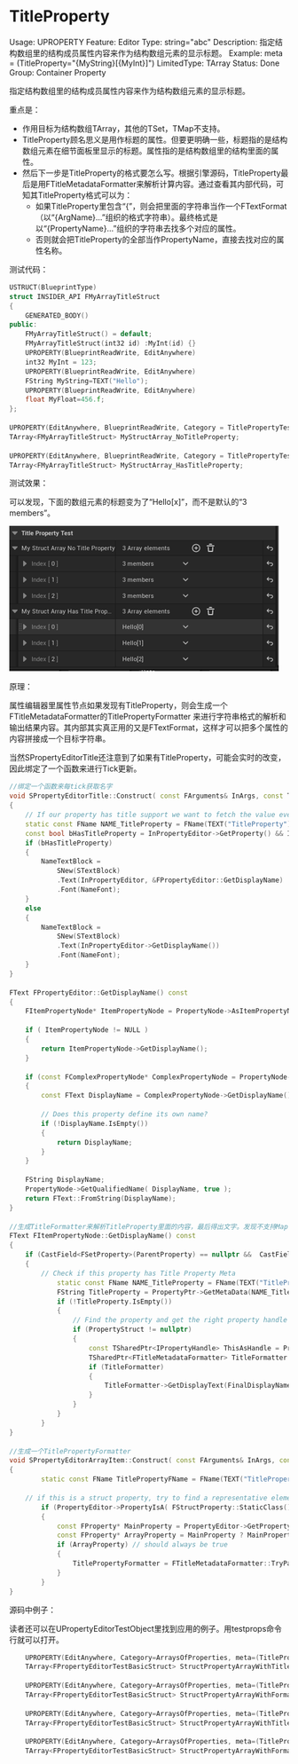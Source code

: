 # TitleProperty

Usage: UPROPERTY
Feature: Editor
Type: string="abc"
Description: 指定结构数组里的结构成员属性内容来作为结构数组元素的显示标题。
Example: meta = (TitleProperty="{MyString}[{MyInt}]")
LimitedType: TArray<FStruct>
Status: Done
Group: Container Property

指定结构数组里的结构成员属性内容来作为结构数组元素的显示标题。

重点是：

- 作用目标为结构数组TArray<FStruct>，其他的TSet，TMap不支持。
- TitleProperty顾名思义是用作标题的属性。但要更明确一些，标题指的是结构数组元素在细节面板里显示的标题。属性指的是结构数组里的结构里面的属性。
- 然后下一步是TitleProperty的格式要怎么写。根据引擎源码，TitleProperty最后是用FTitleMetadataFormatter来解析计算内容。通过查看其内部代码，可知其TitleProperty格式可以为：
    - 如果TitleProperty里包含“{”，则会把里面的字符串当作一个FTextFormat（以“{ArgName}…”组织的格式字符串）。最终格式是以“{PropertyName}…”组织的字符串去找多个对应的属性。
    - 否则就会把TitleProperty的全部当作PropertyName，直接去找对应的属性名称。

测试代码：

```cpp
USTRUCT(BlueprintType)
struct INSIDER_API FMyArrayTitleStruct
{
	GENERATED_BODY()
public:
	FMyArrayTitleStruct() = default;
	FMyArrayTitleStruct(int32 id) :MyInt(id) {}
	UPROPERTY(BlueprintReadWrite, EditAnywhere)
	int32 MyInt = 123;
	UPROPERTY(BlueprintReadWrite, EditAnywhere)
	FString MyString=TEXT("Hello");
	UPROPERTY(BlueprintReadWrite, EditAnywhere)
	float MyFloat=456.f;
};

UPROPERTY(EditAnywhere, BlueprintReadWrite, Category = TitlePropertyTest)
TArray<FMyArrayTitleStruct> MyStructArray_NoTitleProperty;

UPROPERTY(EditAnywhere, BlueprintReadWrite, Category = TitlePropertyTest, meta = (TitleProperty="{MyString}[{MyInt}]"))
TArray<FMyArrayTitleStruct> MyStructArray_HasTitleProperty;
```

测试效果：

可以发现，下面的数组元素的标题变为了“Hello[x]”，而不是默认的“3 members”。

![Untitled](TitleProperty/Untitled.png)

原理：

属性编辑器里属性节点如果发现有TitleProperty，则会生成一个FTitleMetadataFormatter的TitlePropertyFormatter 来进行字符串格式的解析和输出结果内容。其内部其实真正用的又是FTextFormat，这样才可以把多个属性的内容拼接成一个目标字符串。

当然SPropertyEditorTitle还注意到了如果有TitleProperty，可能会实时的改变，因此绑定了一个函数来进行Tick更新。

```cpp
//绑定一个函数来每tick获取名字
void SPropertyEditorTitle::Construct( const FArguments& InArgs, const TSharedRef<FPropertyEditor>& InPropertyEditor )
{
	// If our property has title support we want to fetch the value every tick, otherwise we can just use a static value
	static const FName NAME_TitleProperty = FName(TEXT("TitleProperty"));
	const bool bHasTitleProperty = InPropertyEditor->GetProperty() && InPropertyEditor->GetProperty()->HasMetaData(NAME_TitleProperty);
	if (bHasTitleProperty)
	{
		NameTextBlock =
			SNew(STextBlock)
			.Text(InPropertyEditor, &FPropertyEditor::GetDisplayName)
			.Font(NameFont);
	}		
	else
	{
		NameTextBlock =
			SNew(STextBlock)
			.Text(InPropertyEditor->GetDisplayName())
			.Font(NameFont);
	}
}

FText FPropertyEditor::GetDisplayName() const
{
	FItemPropertyNode* ItemPropertyNode = PropertyNode->AsItemPropertyNode();

	if ( ItemPropertyNode != NULL )
	{
		return ItemPropertyNode->GetDisplayName();
	}

	if (const FComplexPropertyNode* ComplexPropertyNode = PropertyNode->AsComplexNode())
	{
		const FText DisplayName = ComplexPropertyNode->GetDisplayName();

		// Does this property define its own name?
		if (!DisplayName.IsEmpty())
		{
			return DisplayName;
		}
	}

	FString DisplayName;
	PropertyNode->GetQualifiedName( DisplayName, true );
	return FText::FromString(DisplayName);
}

//生成TitleFormatter来解析TitleProperty里面的内容，最后得出文字。发现不支持Map，Set，因此只支持array。签名还有个判断ArrayIndex()==1的分支，走进普通属性
FText FItemPropertyNode::GetDisplayName() const
{
	if (CastField<FSetProperty>(ParentProperty) == nullptr &&  CastField<FMapProperty>(ParentProperty) == nullptr)
	{
		// Check if this property has Title Property Meta
			static const FName NAME_TitleProperty = FName(TEXT("TitleProperty"));
			FString TitleProperty = PropertyPtr->GetMetaData(NAME_TitleProperty);
			if (!TitleProperty.IsEmpty())
			{
				// Find the property and get the right property handle
				if (PropertyStruct != nullptr)
				{
					const TSharedPtr<IPropertyHandle> ThisAsHandle = PropertyEditorHelpers::GetPropertyHandle(NonConstThis->AsShared(), nullptr, nullptr);
					TSharedPtr<FTitleMetadataFormatter> TitleFormatter = FTitleMetadataFormatter::TryParse(ThisAsHandle, TitleProperty);
					if (TitleFormatter)
					{
						TitleFormatter->GetDisplayText(FinalDisplayName);
					}
				}
			}
		}
}

//生成一个TitlePropertyFormatter 
void SPropertyEditorArrayItem::Construct( const FArguments& InArgs, const TSharedRef< class FPropertyEditor>& InPropertyEditor )
{
		static const FName TitlePropertyFName = FName(TEXT("TitleProperty"));

	// if this is a struct property, try to find a representative element to use as our stand in
		if (PropertyEditor->PropertyIsA( FStructProperty::StaticClass() ))
		{
			const FProperty* MainProperty = PropertyEditor->GetProperty();
			const FProperty* ArrayProperty = MainProperty ? MainProperty->GetOwner<const FProperty>() : nullptr;
			if (ArrayProperty) // should always be true
			{
				TitlePropertyFormatter = FTitleMetadataFormatter::TryParse(PropertyEditor->GetPropertyHandle(), ArrayProperty->GetMetaData(TitlePropertyFName));
			}
		}
}
```

源码中例子：

读者还可以在UPropertyEditorTestObject里找到应用的例子。用testprops命令行就可以打开。

```cpp
	UPROPERTY(EditAnywhere, Category=ArraysOfProperties, meta=(TitleProperty=IntPropertyInsideAStruct))
	TArray<FPropertyEditorTestBasicStruct> StructPropertyArrayWithTitle;

	UPROPERTY(EditAnywhere, Category=ArraysOfProperties, meta=(TitleProperty="{IntPropertyInsideAStruct} + {FloatPropertyInsideAStruct}"))
	TArray<FPropertyEditorTestBasicStruct> StructPropertyArrayWithFormattedTitle;

	UPROPERTY(EditAnywhere, Category=ArraysOfProperties, meta=(TitleProperty=ErrorProperty))
	TArray<FPropertyEditorTestBasicStruct> StructPropertyArrayWithTitleError;

	UPROPERTY(EditAnywhere, Category=ArraysOfProperties, meta=(TitleProperty="{ErrorProperty}"))
	TArray<FPropertyEditorTestBasicStruct> StructPropertyArrayWithFormattedTitleError;
```
